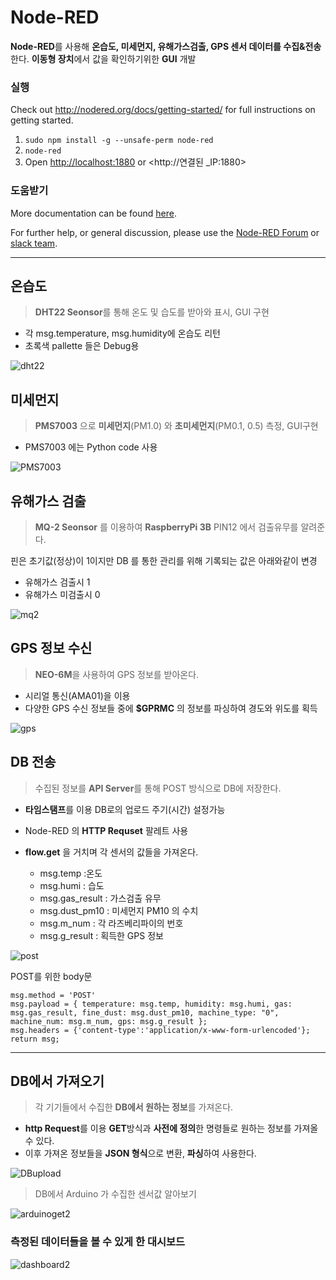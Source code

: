 # Node-RED
**Node-RED**를 사용해 **온습도, 미세먼지, 유해가스검출, GPS 센서 데이터를 수집&전송**한다.
**이동형 장치**에서 값을 확인하기위한 **GUI** 개발


### 실행

Check out http://nodered.org/docs/getting-started/ for full instructions on getting
started.

1. `sudo npm install -g --unsafe-perm node-red`
2. `node-red`
3. Open <http://localhost:1880> or  <http://연결된 _IP:1880>

### 도움받기

More documentation can be found [here](http://nodered.org/docs).

For further help, or general discussion, please use the [Node-RED Forum](https://discourse.nodered.org) or [slack team](https://nodered.org/slack).


---

## 온습도
>**DHT22 Seonsor**를 통해 온도 및 습도를 받아와 표시, GUI 구현

- 각 msg.temperature, msg.humidity에 온습도 리턴
- 초록색 pallette 들은 Debug용

![dht22](/uploads/7fc4393058f14e4f5c434f05b8fa7d63/dht22.PNG)


## 미세먼지
>**PMS7003** 으로 **미세먼지**(PM1.0) 와 **초미세먼지**(PM0.1, 0.5) 측정, GUI구현 

- PMS7003 에는 Python code 사용

![PMS7003](/uploads/253254cdb982d0f8c550a436eb2e65b5/PMS7003.PNG)

## 유해가스 검출
> **MQ-2 Seonsor** 를 이용하여 **RaspberryPi 3B** PIN12 에서 검출유무를 알려준다.


핀은 초기값(정상)이 1이지만 DB 를 통한 관리를 위해 기록되는 값은 아래와같이 변경

- 유해가스 검출시 1
- 유해가스 미검출시 0

![mq2](/uploads/e25d6dae5d91540645d64ec888407184/mq2.PNG)

## GPS 정보 수신
> **NEO-6M**을 사용하여 GPS 정보를 받아온다.

- 시리얼 통신(AMA01)을 이용
- 다양한 GPS 수신 정보들 중에 **$GPRMC** 의 정보를 파싱하여 경도와 위도를 획득

![gps](/uploads/57684ce1c54338d650f7dbcc617b14ed/gps.PNG)

## DB 전송
> 수집된 정보를 **API Server**를 통해 POST 방식으로 DB에 저장한다.

- **타임스탬프**를 이용 DB로의 업로드 주기(시간) 설정가능
- Node-RED 의 **HTTP Requset** 팔레트 사용
- **flow.get** 을 거치며 각 센서의 값들을 가져온다.

    - msg.temp :온도
    - msg.humi : 습도
    - msg.gas_result : 가스검출 유무
    - msg.dust_pm10 : 미세먼지 PM10 의 수치
    - msg.m_num : 각 라즈베리파이의 번호
    - msg.g_result : 획득한 GPS 정보

![post](/uploads/2e167f12d2dad63047ca9b05c2c0e6ad/post.PNG)

POST를 위한 body문
``` 
msg.method = 'POST'
msg.payload = { temperature: msg.temp, humidity: msg.humi, gas: msg.gas_result, fine_dust: msg.dust_pm10, machine_type: "0", machine_num: msg.m_num, gps: msg.g_result };
msg.headers = {'content-type':'application/x-www-form-urlencoded'};
return msg;
```

---

## DB에서 가져오기
> 각 기기들에서 수집한   **DB에서 원하는 정보**를 가져온다.
- **http Request**를 이용 **GET**방식과 **사전에 정의**한 명령들로 원하는 정보를 가져올 수 있다.
- 이후 가져온 정보들을 **JSON 형식**으로 변환, **파싱**하여 사용한다.

![DBupload](/uploads/1b0bb802c76a4370d58867d449049ee8/DBupload.PNG)

> DB에서 Arduino 가 수집한 센서값 알아보기

![arduinoget2](/uploads/7cf8d7a6091474b023f5da87670001d4/arduinoget2.PNG)

### 측정된 데이터들을 볼 수 있게 한 대시보드

![dashboard2](/uploads/a88befe09b27f4a4dd76d6d3e2cb752a/dashboard2.png)